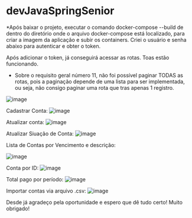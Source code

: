 # devJavaSpringSenior

*Após baixar o projeto, executar o comando docker-compose --build de dentro do diretório onde o arquivo docker-compose está localizado, para criar a imagem da aplicação e subir os containers.
Criei o usuário e senha abaixo para autenticar e obter o token.

Após adicionar o token, já conseguirá acessar as rotas. Toas estão funcionando.

* Sobre o requisito geral número 11, não foi possível paginar TODAS as rotas, pois a paginação depende de uma lista para ser implementada, ou seja, não consigo paginar uma rota que tras apenas 1 registro.

![image](https://github.com/user-attachments/assets/81f1779c-5ecc-43a9-898a-c911bc018083)

Cadastrar Conta:
![image](https://github.com/user-attachments/assets/9d638471-b325-421f-92c0-0873d169ecfc)

Atualizar conta:
![image](https://github.com/user-attachments/assets/768c174c-5366-4579-91b7-faf3176c27b6)

Atualizar Siuação de Conta:
![image](https://github.com/user-attachments/assets/1fdb190a-f39e-42b3-85c5-22312ec5a5e2)

Lista de Contas por Vencimento e descrição:

![image](https://github.com/user-attachments/assets/9c400bd4-8a3e-48fb-b3d4-43a5dcd63435)

Conta por ID: 
![image](https://github.com/user-attachments/assets/e4c99526-0897-4354-8ec7-3c7c622604f6)

Total pago por período:
![image](https://github.com/user-attachments/assets/3076dd40-6d10-4f3e-8aee-bee8d481ffaf)

Importar contas via arquivo .csv:
![image](https://github.com/user-attachments/assets/baa092d3-6fc8-4076-85b8-e02172076272)

Desde já agradeço pela oportunidade e espero que dê tudo certo!
Muito obrigado!








